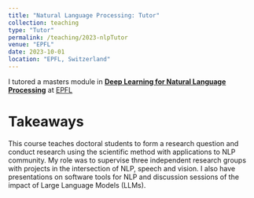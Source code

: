 ```yaml
---
title: "Natural Language Processing: Tutor"
collection: teaching
type: "Tutor"
permalink: /teaching/2023-nlpTutor
venue: "EPFL"
date: 2023-10-01
location: "EPFL, Switzerland"
---
```

I tutored a masters module in [**Deep Learning for Natural Language Processing**](https://edu.epfl.ch/coursebook/en/deep-learning-for-natural-language-processing-EE-608) at [EPFL](https://www.epfl.ch/en/)

Takeaways
======
This course teaches doctoral students to form a research question and conduct research using the scientific method with applications to NLP community. My role was to supervise three independent research groups with projects in the intersection of NLP, speech and vision. I also have presentations on software tools for NLP and discussion sessions of the impact of Large Language Models (LLMs).